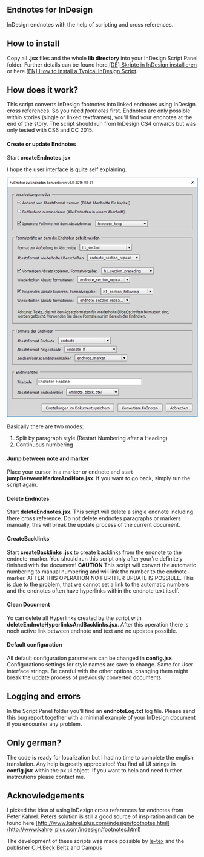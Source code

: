 ## Endnotes for InDesign
InDesign endnotes with the help of scripting and cross references. 

## How to install
Copy all **.jsx** files and the whole **lib directory** into your InDesign Script Panel folder. Further details can be found here [[DE] Skripte in InDesign installieren](http://www.publishingx.de/skripte-installieren/) or here [[EN] How to Install a Typical InDesign Script](http://www.danrodney.com/scripts/directions-installingscripts.html).

## How does it work?
This script converts InDesign footnotes into linked endnotes using InDesign cross references. So you need *footnotes* first. Endnotes are only possible within stories (single or linked textframes), you'll find your endnotes at the end of the story. 
The script should run from InDesign CS4 onwards but was only tested with CS6 and CC 2015.

#### Create or update Endnotes
Start **createEndnotes.jsx** 

I hope the user interface is quite self explaining. 

![GUI of createEndnotes.jsx](docs/endnoteGUIv3.jpg)

Basically there are two modes:

1. Split by paragraph style (Restart Numbering after a Heading)
2. Continuous numbering 


#### Jump between note and marker
Place your cursor in a marker or endnote and start **jumpBetweenMarkerAndNote.jsx**. If you want to go back, simply run the script again. 

#### Delete Endnotes
Start **deleteEndnotes.jsx**. This script will delete a single endnote including there cross reference. Do not delete endnotes paragraphs or markers manually, this will break the update process of the current document.

#### CreateBacklinks
Start **createBacklinks .jsx** to create backlinks from the endnote to the endnote-marker. You should run this script only after your're definitely finished with the document! **CAUTION** This script will convert the automatic numbering to manual numbering and will link the number to the  endnote-marker. AFTER THIS OPERATION NO FURTHER UPDATE IS POSSIBLE. This is due to the problem, that we cannot set a link to the automatic numbers and the endnotes often have hyperlinks within the endnote text itself.

#### Clean Document
Yo can delete all Hyperlinks created by the script with **deleteEndnoteHyperlinksAndBacklinks.jsx**. After this operation there is noch active link between endnote and text and no updates possible. 

#### Default configuration 
All default configuration parameters can be changed in **config.jsx**. 
Configurations settings for style names are save to change. Same for User interface strings. Be careful with the other options, changing them might break the update process of previously converted documents. 

## Logging and errors
In the Script Panel folder you'll find an **endnoteLog.txt** log file. Please send this bug report together with a minimal example of your InDesign document if you encounter any problem.


## Only german? 
The code is ready for localization but I had no time to complete the english translation. Any help is greatly appreciated! You find all UI strings in **config.jsx** within the px.ui object. If you want to help and need further instrcutions please contact me. 


## Acknowledgements
I picked the idea of using InDesign cross references for endnotes from Peter Kahrel. Peters solution is still a good source of inspiration and can be found here [http://www.kahrel.plus.com/indesign/footnotes.html](http://www.kahrel.plus.com/indesign/footnotes.html)

The development of these scripts was made possible by [le-tex](http://www.le-tex.de/de/index.html) and the publisher [C.H.Beck](http://www.chbeck.de/) [Beltz](http://www.beltz.de/) and [Campus](http://www.campus.de/)
